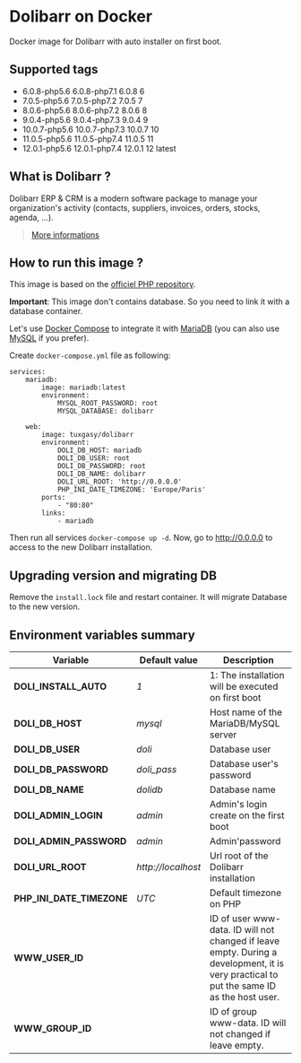 # Dolibarr on Docker

Docker image for Dolibarr with auto installer on first boot.

## Supported tags

* 6.0.8-php5.6 6.0.8-php7.1 6.0.8 6
* 7.0.5-php5.6 7.0.5-php7.2 7.0.5 7
* 8.0.6-php5.6 8.0.6-php7.2 8.0.6 8
* 9.0.4-php5.6 9.0.4-php7.3 9.0.4 9
* 10.0.7-php5.6 10.0.7-php7.3 10.0.7 10
* 11.0.5-php5.6 11.0.5-php7.4 11.0.5 11
* 12.0.1-php5.6 12.0.1-php7.4 12.0.1 12 latest

## What is Dolibarr ?

Dolibarr ERP & CRM is a modern software package to manage your organization's activity (contacts, suppliers, invoices, orders, stocks, agenda, ...).

> [More informations](https://github.com/dolibarr/dolibarr)

## How to run this image ?

This image is based on the [officiel PHP repository](https://registry.hub.docker.com/_/php/).

**Important**: This image don't contains database. So you need to link it with a database container.

Let's use [Docker Compose](https://docs.docker.com/compose/) to integrate it with [MariaDB](https://hub.docker.com/_/mariadb/) (you can also use [MySQL](https://hub.docker.com/_/mysql/) if you prefer).

Create `docker-compose.yml` file as following:

```
services:
    mariadb:
        image: mariadb:latest
        environment:
            MYSQL_ROOT_PASSWORD: root
            MYSQL_DATABASE: dolibarr

    web:
        image: tuxgasy/dolibarr
        environment:
            DOLI_DB_HOST: mariadb
            DOLI_DB_USER: root
            DOLI_DB_PASSWORD: root
            DOLI_DB_NAME: dolibarr
            DOLI_URL_ROOT: 'http://0.0.0.0'
            PHP_INI_DATE_TIMEZONE: 'Europe/Paris'
        ports:
            - "80:80"
        links:
            - mariadb
```

Then run all services `docker-compose up -d`. Now, go to http://0.0.0.0 to access to the new Dolibarr installation.

## Upgrading version and migrating DB
Remove the `install.lock` file and restart container. It will migrate Database to the new version.

## Environment variables summary

| Variable                      | Default value      | Description |
| ----------------------------- | ------------------ | ----------- |
| **DOLI_INSTALL_AUTO**         | *1*                | 1: The installation will be executed on first boot
| **DOLI_DB_HOST**              | *mysql*            | Host name of the MariaDB/MySQL server
| **DOLI_DB_USER**              | *doli*             | Database user
| **DOLI_DB_PASSWORD**          | *doli_pass*        | Database user's password
| **DOLI_DB_NAME**              | *dolidb*           | Database name
| **DOLI_ADMIN_LOGIN**          | *admin*            | Admin's login create on the first boot
| **DOLI_ADMIN_PASSWORD**       | *admin*            | Admin'password
| **DOLI_URL_ROOT**             | *http://localhost* | Url root of the Dolibarr installation
| **PHP_INI_DATE_TIMEZONE**     | *UTC*              | Default timezone on PHP
| **WWW_USER_ID**               |                    | ID of user www-data. ID will not changed if leave empty. During a development, it is very practical to put the same ID as the host user.
| **WWW_GROUP_ID**              |                    | ID of group www-data. ID will not changed if leave empty.
